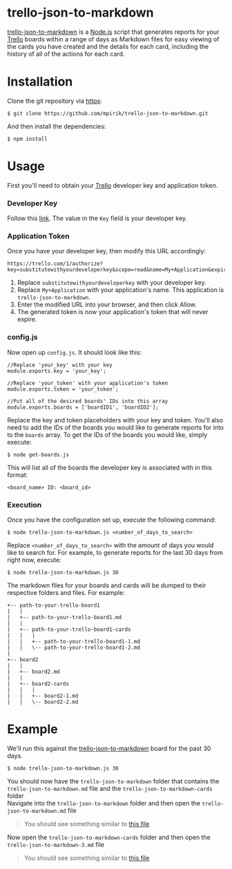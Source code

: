 # trello-json-to-markdown
[trello-json-to-markdown](https://github.com/mpirik/trello-json-to-markdown) is a [Node.js](https://nodejs.org/) script
that generates reports for your [Trello](https://trello.com/) boards within a range of days as Markdown files for easy
viewing of the cards you have created and the details for each card, including the history of all of the actions for
each card.
# Installation
Clone the git repository via [https](https://github.com/mpirik/trello-json-to-markdown.git):
```
$ git clone https://github.com/mpirik/trello-json-to-markdown.git
```
And then install the dependencies:
```
$ npm install
```

# Usage
First you'll need to obtain your [Trello](https://trello.com/) developer key and application token.
### Developer Key
Follow this [link](https://trello.com/app-key).
The value in the `Key` field is your developer key.
### Application Token
Once you have your developer key, then modify this URL accordingly:
```
https://trello.com/1/authorize?key=substitutewithyourdeveloperkey&scope=read&name=My+Application&expiration=never&response_type=token
```
1. Replace `substitutewithyourdeveloperkey` with your developer key.
2. Replace `My+Application` with your application's name. This application is `trello-json-to-markdown`.
3. Enter the modified URL into your browser, and then click Allow.
4. The generated token is now your application's token that will never expire.

### config.js
Now open up `config.js`. It should look like this:
```
//Replace 'your_key' with your key
module.exports.key = 'your_key';

//Replace 'your_token' with your application's token
module.exports.token = 'your_token';

//Put all of the desired boards' IDs into this array
module.exports.boards = ['boardID1', 'boardID2'];
```

Replace the key and token placeholders with your key and token. You'll also need to add the IDs of the boards you would
like to generate reports for into to the `boards` array.
To get the IDs of the boards you would like, simply execute:
```
$ node get-boards.js
```
This will list all of the boards the developer key is associated with in this format:
```
<board_name> ID: <board_id>
```

### Execution
Once you have the configuration set up, execute the following command:
```.
$ node trello-json-to-markdown.js <number_of_days_to_search>
```
Replace `<number_of_days_to_search>` with the amount of days you would like to search for. For example, to generate
reports for the last 30 days from right now, execute:
```
$ node trello-json-to-markdown.js 30
```
The markdown files for your boards and cards will be dumped to their respective folders and files. For example:
```
+-- path-to-your-trello-board1
|   |
|   +-- path-to-your-trello-board1.md
|   |
|   +-- path-to-your-trello-board1-cards
|   |   |
|   |   +-- path-to-your-trello-board1-1.md
|   |   \-- path-to-your-trello-board1-2.md
|
+-- board2
|   |
|   +-- board2.md
|   |
|   +-- board2-cards
|   |   |
|   |   +-- board2-1.md
|   |   \-- board2-2.md
```
# Example
We'll run this against the [trello-json-to-markdown](https://trello.com/b/1Mt3BuUL/trello-json-to-markdown) board for
the past 30 days.  </br>
```
$ node trello-json-to-markdown.js 30
```
You should now have the `trello-json-to-markdown` folder that contains the `trello-json-to-markdown.md` file and the
`trello-json-to-markdown-cards` folder  </br>
Navigate into the `trello-json-to-markdown` folder and then open the `trello-json-to-markdown.md` file  </br>
> You should see something similar to [this file](example/trello-json-to-markdown/trello-json-to-markdown.md)

Now open the `trello-json-to-markdown-cards` folder and then open the `trello-json-to-markdown-3.md` file  </br>
>You should see something similar to [this file](example/trello-json-to-markdown/trello-json-to-markdown-cards/trello-json-to-markdown-3.md)
